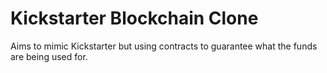 # Kickstarter Blockchain Clone

Aims to mimic Kickstarter but using contracts to guarantee what the funds are being used for.

